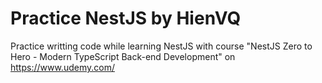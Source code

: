 # Practice NestJS by HienVQ
Practice writting code while learning NestJS with course "NestJS Zero to Hero - Modern TypeScript Back-end Development" on https://www.udemy.com/